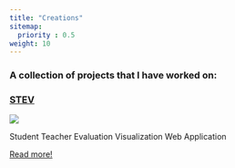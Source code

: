 ```yaml
---
title: "Creations"
sitemap:
  priority : 0.5
weight: 10
---
```

<h3>A collection of projects that I have worked on:</h3>
<h3 class="mb-3"><a href="https://joelovoi.com/projects/creations/">STEV</a></h3>
<div class="resume-item d-flex flex-column flex-md-row mb-3">

<div class="resume-content " style="width:200px;!important;">

<img src="https://avatars3.githubusercontent.com/u/48996845?s=200&v=4" style="max-height:150px;max-width:150px;"/>

</div>
<div class="resume-date">
<p>Student Teacher Evaluation Visualization Web Application<p>
<p class><a href="https://joelovoi.com/projects/creations/STEV/">Read more!</a></p>
</div>

